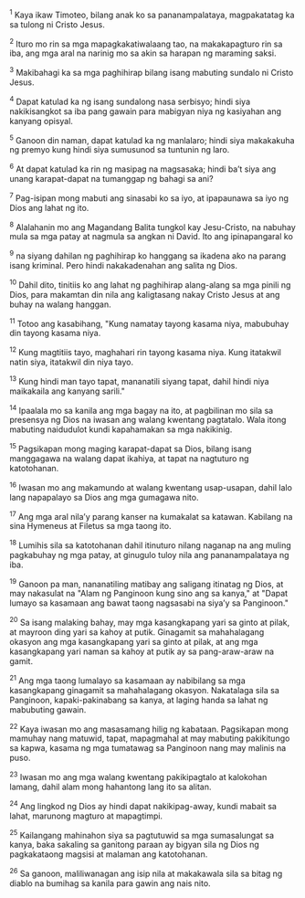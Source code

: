 <sup>1</sup>
Kaya ikaw Timoteo, bilang anak ko sa pananampalataya, magpakatatag ka sa tulong ni Cristo Jesus. 

<sup>2</sup>
Ituro mo rin sa mga mapagkakatiwalaang tao, na makakapagturo rin sa iba, ang mga aral na narinig mo sa akin sa harapan ng maraming saksi. 

<sup>3</sup>
Makibahagi ka sa mga paghihirap bilang isang mabuting sundalo ni Cristo Jesus. 

<sup>4</sup>
Dapat katulad ka ng isang sundalong nasa serbisyo; hindi siya nakikisangkot sa iba pang gawain para mabigyan niya ng kasiyahan ang kanyang opisyal. 

<sup>5</sup>
Ganoon din naman, dapat katulad ka ng manlalaro; hindi siya makakakuha ng premyo kung hindi siya sumusunod sa tuntunin ng laro. 

<sup>6</sup>
At dapat katulad ka rin ng masipag na magsasaka; hindi baʼt siya ang unang karapat-dapat na tumanggap ng bahagi sa ani? 

<sup>7</sup>
Pag-isipan mong mabuti ang sinasabi ko sa iyo, at ipapaunawa sa iyo ng Dios ang lahat ng ito. 

<sup>8</sup>
Alalahanin mo ang Magandang Balita tungkol kay Jesu-Cristo, na nabuhay mula sa mga patay at nagmula sa angkan ni David. Ito ang ipinapangaral ko 

<sup>9</sup>
na siyang dahilan ng paghihirap ko hanggang sa ikadena ako na parang isang kriminal. Pero hindi nakakadenahan ang salita ng Dios. 

<sup>10</sup>
Dahil dito, tinitiis ko ang lahat ng paghihirap alang-alang sa mga pinili ng Dios, para makamtan din nila ang kaligtasang nakay Cristo Jesus at ang buhay na walang hanggan. 

<sup>11</sup>
Totoo ang kasabihang, "Kung namatay tayong kasama niya, mabubuhay din tayong kasama niya. 

<sup>12</sup>
Kung magtitiis tayo, maghahari rin tayong kasama niya. Kung itatakwil natin siya, itatakwil din niya tayo. 

<sup>13</sup>
Kung hindi man tayo tapat, mananatili siyang tapat, dahil hindi niya maikakaila ang kanyang sarili." 

<sup>14</sup>
Ipaalala mo sa kanila ang mga bagay na ito, at pagbilinan mo sila sa presensya ng Dios na iwasan ang walang kwentang pagtatalo. Wala itong mabuting naidudulot kundi kapahamakan sa mga nakikinig. 

<sup>15</sup>
Pagsikapan mong maging karapat-dapat sa Dios, bilang isang manggagawa na walang dapat ikahiya, at tapat na nagtuturo ng katotohanan. 

<sup>16</sup>
Iwasan mo ang makamundo at walang kwentang usap-usapan, dahil lalo lang napapalayo sa Dios ang mga gumagawa nito. 

<sup>17</sup>
Ang mga aral nilaʼy parang kanser na kumakalat sa katawan. Kabilang na sina Hymeneus at Filetus sa mga taong ito. 

<sup>18</sup>
Lumihis sila sa katotohanan dahil itinuturo nilang naganap na ang muling pagkabuhay ng mga patay, at ginugulo tuloy nila ang pananampalataya ng iba. 

<sup>19</sup>
Ganoon pa man, nananatiling matibay ang saligang itinatag ng Dios, at may nakasulat na "Alam ng Panginoon kung sino ang sa kanya," at "Dapat lumayo sa kasamaan ang bawat taong nagsasabi na siyaʼy sa Panginoon." 

<sup>20</sup>
Sa isang malaking bahay, may mga kasangkapang yari sa ginto at pilak, at mayroon ding yari sa kahoy at putik. Ginagamit sa mahahalagang okasyon ang mga kasangkapang yari sa ginto at pilak, at ang mga kasangkapang yari naman sa kahoy at putik ay sa pang-araw-araw na gamit. 

<sup>21</sup>
Ang mga taong lumalayo sa kasamaan ay nabibilang sa mga kasangkapang ginagamit sa mahahalagang okasyon. Nakatalaga sila sa Panginoon, kapaki-pakinabang sa kanya, at laging handa sa lahat ng mabubuting gawain. 

<sup>22</sup>
Kaya iwasan mo ang masasamang hilig ng kabataan. Pagsikapan mong mamuhay nang matuwid, tapat, mapagmahal at may mabuting pakikitungo sa kapwa, kasama ng mga tumatawag sa Panginoon nang may malinis na puso. 

<sup>23</sup>
Iwasan mo ang mga walang kwentang pakikipagtalo at kalokohan lamang, dahil alam mong hahantong lang ito sa alitan. 

<sup>24</sup>
Ang lingkod ng Dios ay hindi dapat nakikipag-away, kundi mabait sa lahat, marunong magturo at mapagtimpi. 

<sup>25</sup>
Kailangang mahinahon siya sa pagtutuwid sa mga sumasalungat sa kanya, baka sakaling sa ganitong paraan ay bigyan sila ng Dios ng pagkakataong magsisi at malaman ang katotohanan. 

<sup>26</sup>
Sa ganoon, maliliwanagan ang isip nila at makakawala sila sa bitag ng diablo na bumihag sa kanila para gawin ang nais nito.